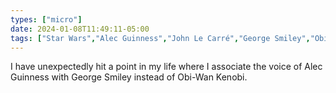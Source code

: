 ```yaml
---
types: ["micro"]
date: 2024-01-08T11:49:11-05:00
tags: ["Star Wars","Alec Guinness","John Le Carré","George Smiley","Obi-Wan Kenobi"]
---
```

I have unexpectedly hit a point in my life where I associate the voice of Alec Guinness with George Smiley instead of Obi-Wan Kenobi.

